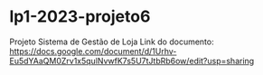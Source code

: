 # lp1-2023-projeto6
Projeto Sistema de Gestão de Loja
Link do documento: https://docs.google.com/document/d/1Urhv-Eu5dYAaQM0Zrv1x5qulNvwfK7s5U7tJtbRb6ow/edit?usp=sharing
